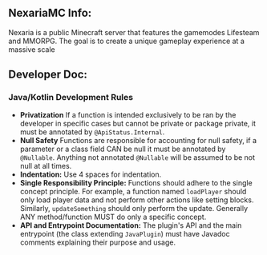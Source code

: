 ## NexariaMC Info:
Nexaria is a public Minecraft server that features the gamemodes Lifesteam and MMORPG. The goal is to create a unique gameplay experience at a massive scale

## Developer Doc:
### Java/Kotlin Development Rules
* **Privatization** If a function is intended exclusively to be ran by the developer in specific cases but cannot be private or package private, it must be annotated by `@ApiStatus.Internal`.
* **Null Safety** Functions are responsible for accounting for null safety, if a parameter or a class field CAN be null it must be annotated by `@Nullable`. Anything not annotated `@Nullable` will be assumed to be not null at all times.
* **Indentation:** Use 4 spaces for indentation.
* **Single Responsibility Principle:** Functions should adhere to the single concept principle. For example, a function named `loadPlayer` should only load player data and not perform other actions like setting blocks. Similarly, `updateSomething` should only perform the update. Generally ANY method/function MUST do only a specific concept.
* **API and Entrypoint Documentation:** The plugin's API and the main entrypoint (the class extending `JavaPlugin`) must have Javadoc comments explaining their purpose and usage.
